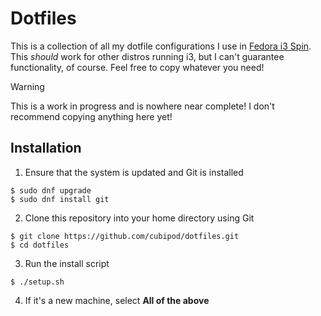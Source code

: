 # Dotfiles
This is a collection of all my dotfile configurations I use in [Fedora i3 Spin](https://fedoraproject.org/spins/i3). 
This *should* work for other distros running i3, but I can't guarantee functionality, of course. Feel free to copy
whatever you need!

> [!WARNING]
> This is a work in progress and is nowhere near complete! I don't recommend copying anything here yet!

## Installation
1. Ensure that the system is updated and Git is installed
```
$ sudo dnf upgrade
$ sudo dnf install git
```
2. Clone this repository into your home directory using Git
```
$ git clone https://github.com/cubipod/dotfiles.git
$ cd dotfiles
```
3. Run the install script
```
$ ./setup.sh
```
4. If it's a new machine, select **All of the above**
